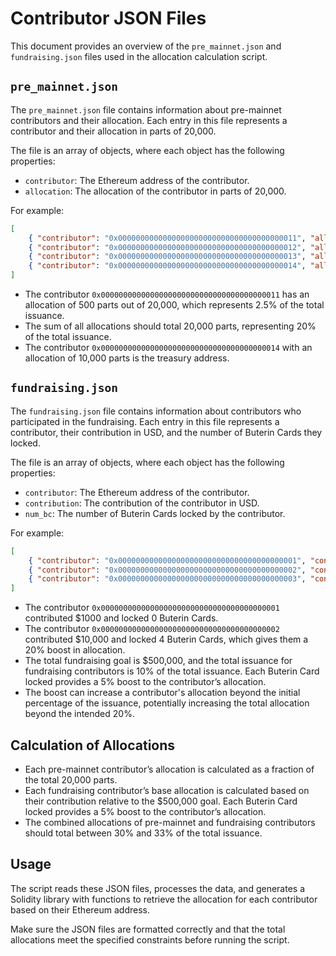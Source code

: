 # Contributor JSON Files

This document provides an overview of the `pre_mainnet.json` and `fundraising.json` files used in the allocation calculation script.

## `pre_mainnet.json`

The `pre_mainnet.json` file contains information about pre-mainnet contributors and their allocation. Each entry in this file represents a contributor and their allocation in parts of 20,000.

The file is an array of objects, where each object has the following properties:

-   `contributor`: The Ethereum address of the contributor.
-   `allocation`: The allocation of the contributor in parts of 20,000.

For example:

```json
[
    { "contributor": "0x0000000000000000000000000000000000000011", "allocation": 500 },
    { "contributor": "0x0000000000000000000000000000000000000012", "allocation": 30 },
    { "contributor": "0x0000000000000000000000000000000000000013", "allocation": 10 },
    { "contributor": "0x0000000000000000000000000000000000000014", "allocation": 10000 }
]
```

-   The contributor `0x0000000000000000000000000000000000000011` has an allocation of 500 parts out of 20,000, which represents 2.5% of the total issuance.
-   The sum of all allocations should total 20,000 parts, representing 20% of the total issuance.
-   The contributor `0x0000000000000000000000000000000000000014` with an allocation of 10,000 parts is the treasury address.

## `fundraising.json`

The `fundraising.json` file contains information about contributors who participated in the fundraising. Each entry in this file represents a contributor, their contribution in USD, and the number of Buterin Cards they locked.

The file is an array of objects, where each object has the following properties:

-   `contributor`: The Ethereum address of the contributor.
-   `contribution`: The contribution of the contributor in USD.
-   `num_bc`: The number of Buterin Cards locked by the contributor.

For example:

```json
[
    { "contributor": "0x0000000000000000000000000000000000000001", "contribution": 1000, "num_bc": 0 },
    { "contributor": "0x0000000000000000000000000000000000000002", "contribution": 10000, "num_bc": 4 },
    { "contributor": "0x0000000000000000000000000000000000000003", "contribution": 4269, "num_bc": 1 }
]
```

-   The contributor `0x0000000000000000000000000000000000000001` contributed $1000 and locked 0 Buterin Cards.
-   The contributor `0x0000000000000000000000000000000000000002` contributed $10,000 and locked 4 Buterin Cards, which gives them a 20% boost in allocation.
-   The total fundraising goal is $500,000, and the total issuance for fundraising contributors is 10% of the total issuance. Each Buterin Card locked provides a 5% boost to the contributor’s allocation.
-   The boost can increase a contributor's allocation beyond the initial percentage of the issuance, potentially increasing the total allocation beyond the intended 20%.

## Calculation of Allocations

-   Each pre-mainnet contributor’s allocation is calculated as a fraction of the total 20,000 parts.
-   Each fundraising contributor’s base allocation is calculated based on their contribution relative to the $500,000 goal. Each Buterin Card locked provides a 5% boost to the contributor’s allocation.
-   The combined allocations of pre-mainnet and fundraising contributors should total between 30% and 33% of the total issuance.

## Usage

The script reads these JSON files, processes the data, and generates a Solidity library with functions to retrieve the allocation for each contributor based on their Ethereum address.

Make sure the JSON files are formatted correctly and that the total allocations meet the specified constraints before running the script.
